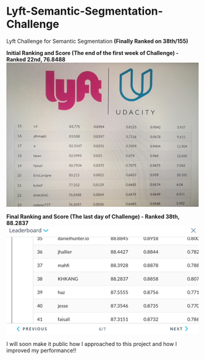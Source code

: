 # Lyft-Semantic-Segmentation-Challenge
Lyft Challenge for Semantic Segmentation __(Finally Ranked on 38th/155)__

__Initial Ranking and Score (The end of the first week of Challenge) - Ranked 22nd, 76.8488__
![Test image](https://github.com/KHKANG36/Lyft-Semantic-Segmentation-Challenge/blob/master/data/challenge_result/Initial_score.JPG)

__Final Ranking and Score (The last day of Challenge) - Ranked 38th, 88.2837__
![Test image](https://github.com/KHKANG36/Lyft-Semantic-Segmentation-Challenge/blob/master/data/challenge_result/Final_score.PNG)

I will soon make it public how I approached to this project and how I improved my performance!!  
